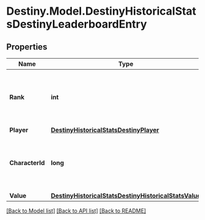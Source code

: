 # Destiny.Model.DestinyHistoricalStatsDestinyLeaderboardEntry

## Properties

Name | Type | Description | Notes
------------ | ------------- | ------------- | -------------
**Rank** | **int** | Where this player ranks on the leaderboard. A value of 1 is the top rank. | [optional] 
**Player** | [**DestinyHistoricalStatsDestinyPlayer**](DestinyHistoricalStatsDestinyPlayer.md) |  | [optional] 
**CharacterId** | **long** | ID of the player&#39;s best character for the reported stat. | [optional] 
**Value** | [**DestinyHistoricalStatsDestinyHistoricalStatsValue**](DestinyHistoricalStatsDestinyHistoricalStatsValue.md) |  | [optional] 

[[Back to Model list]](../README.md#documentation-for-models) [[Back to API list]](../README.md#documentation-for-api-endpoints) [[Back to README]](../README.md)

